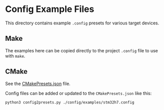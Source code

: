 # Config Example Files

This directory contains example `.config` presets for various target devices.

## Make

The examples here can be copied directly to the project `.config` file to use with `make`.

## CMake

See the [CMakePresets.json](../../CMakePresets.json) file.

Config files can be added or updated to the `CMakePresets.json` like this:

```bash
python3 config2presets.py ./config/examples/stm32h7.config
```
